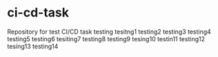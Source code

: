 # ci-cd-task
Repository for test CI/CD task
testing
tesitng1
testing2
testing3
testing4
testing5
testing6
tesiting7
testing8
testing9
tesing10
testin11
testing12
tesing13
testing14

